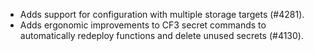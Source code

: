 - Adds support for configuration with multiple storage targets (#4281).
- Adds ergonomic improvements to CF3 secret commands to automatically redeploy functions and delete unused secrets (#4130).
